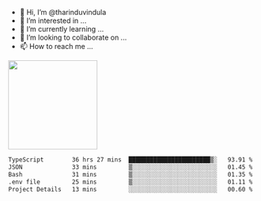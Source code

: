 - 👋 Hi, I’m @tharinduvindula
- 👀 I’m interested in ...
- 🌱 I’m currently learning ...
- 💞️ I’m looking to collaborate on ...
- 📫 How to reach me ...

<!---
tharinduvindula/tharinduvindula is a ✨ special ✨ repository because its `README.md` (this file) appears on your GitHub profile.
You can click the Preview link to take a look at your changes.
--->

<img height="180em" src="https://github-readme-stats.vercel.app/api?username=tharinduvindula&show_icons=true&hide_border=false&&count_private=true&include_all_commits=true" />


<!--START_SECTION:waka-->

```txt
TypeScript        36 hrs 27 mins  ███████████████████████▒░   93.91 %
JSON              33 mins         ▒░░░░░░░░░░░░░░░░░░░░░░░░   01.45 %
Bash              31 mins         ▒░░░░░░░░░░░░░░░░░░░░░░░░   01.35 %
.env file         25 mins         ▒░░░░░░░░░░░░░░░░░░░░░░░░   01.11 %
Project Details   13 mins         ░░░░░░░░░░░░░░░░░░░░░░░░░   00.60 %
```

<!--END_SECTION:waka-->
